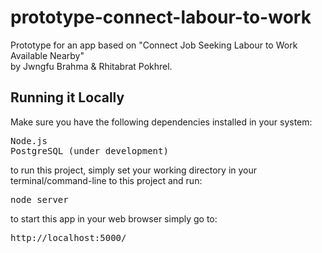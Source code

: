 # prototype-connect-labour-to-work
Prototype for an app based on "Connect Job Seeking Labour to Work Available Nearby"
<br>by Jwngfu Brahma & Rhitabrat Pokhrel.

<h2>Running it Locally</h2>
Make sure you have the following dependencies installed in your system:
<pre>
Node.js
PostgreSQL (under development)
</pre>

to run this project, simply set your working directory in your terminal/command-line to this project and run: <pre>node server</pre>
to start this app in your web browser simply go to: <pre>http://localhost:5000/</pre> 
